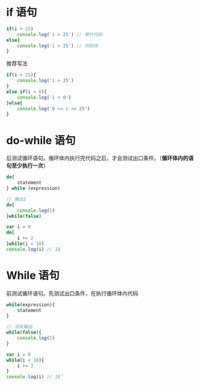 # if 语句

```JavaScript
if(i > 25)
    console.log('i > 25') // 单行代码
else{
    console.log('i < 25') // 代码块
}
```

推荐写法

```JavaScript
if(i > 25){
    console.log('i > 25')
}
else if(i < 0){
    console.log('i < 0')
}else{
    console.log('0 <= i <= 25')
}
```

# do-while 语句

后测试循环语句。循环体内执行完代码之后，才会测试出口条件。（**循环体内的语句至少执行一次**）

```JavaScript
do{
    statement
} while (expression)
```

```JavaScript
// 输出1
do{
    console.log(1)
}while(false)
```

```JavaScript
var i = 0
do{
    i += 2
}while(i < 10)
console.log(i) // 10
```

# While 语句

前测试循环语句。先测试出口条件，在执行循环体内代码

```JavaScript
while(expression){
    statement
}
```

```JavaScript
// 没有输出
while(false){
    console.log(1)
}
```

```JavaScript
var i = 0
while(i < 10){
    i += 2
}
console.log(i) // 10˝
```
